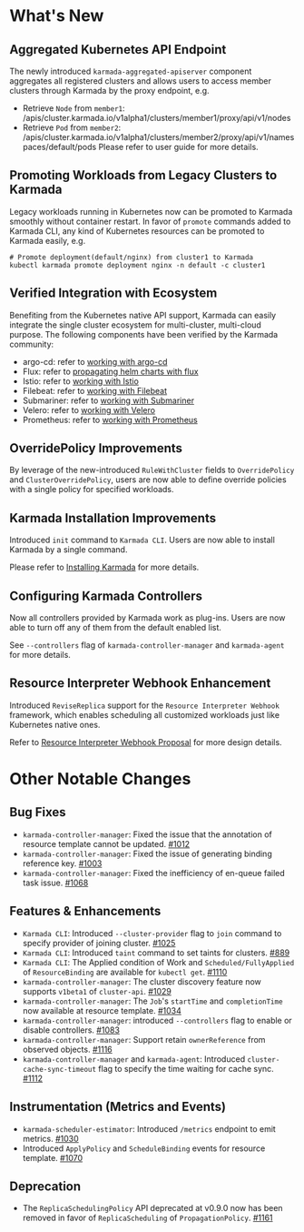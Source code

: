 # What's New
## Aggregated Kubernetes API Endpoint
The newly introduced `karmada-aggregated-apiserver` component aggregates all registered clusters and allows users to 
access member clusters through Karmada by the proxy endpoint, e.g.

- Retrieve `Node` from `member1`:  /apis/cluster.karmada.io/v1alpha1/clusters/member1/proxy/api/v1/nodes
- Retrieve `Pod` from `member2`: /apis/cluster.karmada.io/v1alpha1/clusters/member2/proxy/api/v1/namespaces/default/pods
  Please refer to user guide for more details.
  

## Promoting Workloads from Legacy Clusters to Karmada
Legacy workloads running in Kubernetes now can be promoted to Karmada smoothly without container restart.
In favor of `promote` commands added to Karmada CLI, any kind of Kubernetes resources can be promoted to Karmada easily, e.g.

```shell
# Promote deployment(default/nginx) from cluster1 to Karmada
kubectl karmada promote deployment nginx -n default -c cluster1
```


## Verified Integration with Ecosystem
Benefiting from the Kubernetes native API support, Karmada can easily integrate the single cluster ecosystem for multi-cluster, 
multi-cloud purpose. The following components have been verified by the Karmada community:

- argo-cd: refer to [working with argo-cd](../working-with-argocd.md)
- Flux: refer to [propagating helm charts with flux](https://github.com/karmada-io/karmada/issues/861#issuecomment-998540302)
- Istio: refer to [working with Istio](../istio-on-karmada.md)
- Filebeat: refer to [working with Filebeat](../working-with-filebeat.md)
- Submariner: refer to [working with Submariner](../working-with-submariner.md)
- Velero: refer to [working with Velero](../working-with-velero.md)
- Prometheus: refer to [working with Prometheus](../working-with-prometheus.md)


## OverridePolicy Improvements
By leverage of the new-introduced `RuleWithCluster` fields to `OverridePolicy` and `ClusterOverridePolicy`, users are now 
able to define override policies with a single policy for specified workloads.

## Karmada Installation Improvements
Introduced `init` command to `Karmada CLI`. Users are now able to install Karmada by a single command.

Please refer to [Installing Karmada](../installation/installation.md) for more details.


## Configuring Karmada Controllers
Now all controllers provided by Karmada work as plug-ins. Users are now able to turn off any of them from the default 
enabled list.

See `--controllers` flag of `karmada-controller-manager` and `karmada-agent` for more details.


## Resource Interpreter Webhook Enhancement
Introduced `ReviseReplica` support for the `Resource Interpreter Webhook` framework, which enables scheduling all 
customized workloads just like Kubernetes native ones.

Refer to [Resource Interpreter Webhook Proposal](../proposals/resource-interpreter-webhook/README.md) for more design details.


# Other Notable Changes
## Bug Fixes
- `karmada-controller-manager`: Fixed the issue that the annotation of resource template cannot be updated. [#1012](https://github.com/karmada-io/karmada/pull/1025)
- `karmada-controller-manager`: Fixed the issue of generating binding reference key. [#1003](https://github.com/karmada-io/karmada/pull/1025)
- `karmada-controller-manager`: Fixed the inefficiency of en-queue failed task issue. [#1068](https://github.com/karmada-io/karmada/pull/1025)
## Features & Enhancements
- `Karmada CLI`: Introduced `--cluster-provider` flag to `join` command to specify provider of joining cluster. [#1025](https://github.com/karmada-io/karmada/pull/1025)
- `Karmada CLI`: Introduced `taint` command to set taints for clusters. [#889](https://github.com/karmada-io/karmada/pull/1025)
- `Karmada CLI`: The Applied condition of Work and `Scheduled/FullyApplied` of `ResourceBinding` are available for `kubectl get`. [#1110](https://github.com/karmada-io/karmada/pull/1025)
- `karmada-controller-manager`: The cluster discovery feature now supports `v1beta1` of `cluster-api`. [#1029](https://github.com/karmada-io/karmada/pull/1025)
- `karmada-controller-manager`: The `Job`'s `startTime` and `completionTime` now available at resource template. [#1034](https://github.com/karmada-io/karmada/pull/1025)
- `karmada-controller-manager`: introduced `--controllers` flag to enable or disable controllers. [#1083](https://github.com/karmada-io/karmada/pull/1025)
- `karmada-controller-manager`: Support retain `ownerReference` from observed objects. [#1116](https://github.com/karmada-io/karmada/pull/1025)
- `karmada-controller-manager` and `karmada-agent`: Introduced `cluster-cache-sync-timeout` flag to specify the time waiting for cache sync. [#1112](https://github.com/karmada-io/karmada/pull/1025)
## Instrumentation (Metrics and Events)
- `karmada-scheduler-estimator`: Introduced `/metrics` endpoint to emit metrics. [#1030](https://github.com/karmada-io/karmada/pull/1025)
- Introduced `ApplyPolicy` and `ScheduleBinding` events for resource template. [#1070](https://github.com/karmada-io/karmada/pull/1025)
## Deprecation
- The `ReplicaSchedulingPolicy` API deprecated at v0.9.0 now has been removed in favor of `ReplicaScheduling` of `PropagationPolicy`. [#1161](https://github.com/karmada-io/karmada/pull/1025)
